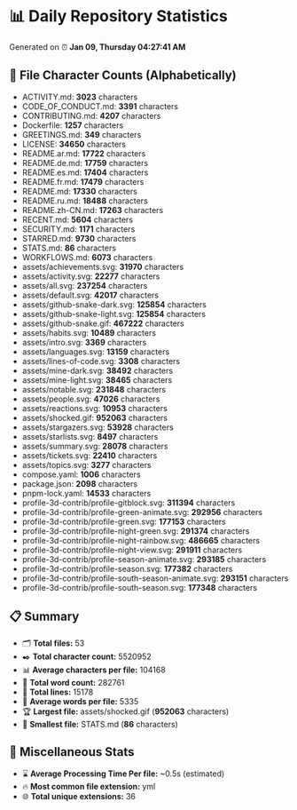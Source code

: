 # 📊 Daily Repository Statistics
Generated on ⏰ **Jan 09, Thursday 04:27:41 AM**

## 📂 File Character Counts (Alphabetically)
- ACTIVITY.md: **3023** characters
- CODE_OF_CONDUCT.md: **3391** characters
- CONTRIBUTING.md: **4207** characters
- Dockerfile: **1257** characters
- GREETINGS.md: **349** characters
- LICENSE: **34650** characters
- README.ar.md: **17722** characters
- README.de.md: **17759** characters
- README.es.md: **17404** characters
- README.fr.md: **17479** characters
- README.md: **17330** characters
- README.ru.md: **18488** characters
- README.zh-CN.md: **17263** characters
- RECENT.md: **5604** characters
- SECURITY.md: **1171** characters
- STARRED.md: **9730** characters
- STATS.md: **86** characters
- WORKFLOWS.md: **6073** characters
- assets/achievements.svg: **31970** characters
- assets/activity.svg: **22277** characters
- assets/all.svg: **237254** characters
- assets/default.svg: **42017** characters
- assets/github-snake-dark.svg: **125854** characters
- assets/github-snake-light.svg: **125854** characters
- assets/github-snake.gif: **467222** characters
- assets/habits.svg: **10489** characters
- assets/intro.svg: **3369** characters
- assets/languages.svg: **13159** characters
- assets/lines-of-code.svg: **3308** characters
- assets/mine-dark.svg: **38492** characters
- assets/mine-light.svg: **38465** characters
- assets/notable.svg: **231848** characters
- assets/people.svg: **47026** characters
- assets/reactions.svg: **10953** characters
- assets/shocked.gif: **952063** characters
- assets/stargazers.svg: **53928** characters
- assets/starlists.svg: **8497** characters
- assets/summary.svg: **28078** characters
- assets/tickets.svg: **22410** characters
- assets/topics.svg: **3277** characters
- compose.yaml: **1006** characters
- package.json: **2098** characters
- pnpm-lock.yaml: **14533** characters
- profile-3d-contrib/profile-gitblock.svg: **311394** characters
- profile-3d-contrib/profile-green-animate.svg: **292956** characters
- profile-3d-contrib/profile-green.svg: **177153** characters
- profile-3d-contrib/profile-night-green.svg: **291374** characters
- profile-3d-contrib/profile-night-rainbow.svg: **486665** characters
- profile-3d-contrib/profile-night-view.svg: **291911** characters
- profile-3d-contrib/profile-season-animate.svg: **293185** characters
- profile-3d-contrib/profile-season.svg: **177382** characters
- profile-3d-contrib/profile-south-season-animate.svg: **293151** characters
- profile-3d-contrib/profile-south-season.svg: **177348** characters

## 📋 Summary
- 🗂️ **Total files:** 53
- ✒️ **Total character count:** 5520952
- 📊 **Average characters per file:** 104168
- 📝 **Total word count:** 282761
- 🧾 **Total lines:** 15178
- 📐 **Average words per file:** 5335
- 🏆 **Largest file:** assets/shocked.gif (**952063** characters)
- 🥉 **Smallest file:** STATS.md (**86** characters)

## 🌟 Miscellaneous Stats
- ⌛ **Average Processing Time Per file:** ~0.5s (estimated)
- 🔥 **Most common file extension:** yml
- 🌐 **Total unique extensions:** 36
